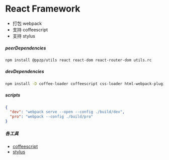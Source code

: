 # React Framework
+ 打包 webpack
+ 支持 coffeescript
+ 支持 stylus

##### peerDependencies
``` bash
npm install @ppzp/utils react react-dom react-router-dom utils.rc
```

##### devDependencies
``` bash
npm install -D coffee-loader coffeescript css-loader html-webpack-plugin style-loader stylus stylus-loader webpack webpack-cli webpack-dev-server
```

##### scripts
``` json
{
  "dev": "webpack serve --open --config ./build/dev",
  "pro": "webpack --config ./build/pro"
}
```

##### 各工具
+ [coffeescript](https://coffeescript.org/)
+ [stylus](https://stylus-lang.com/)
